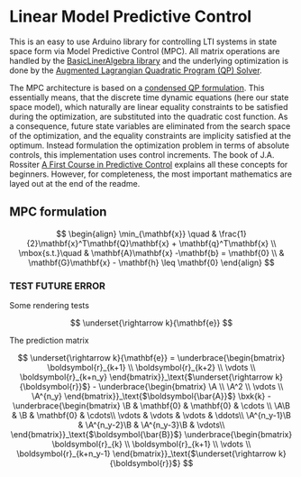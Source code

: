 # Linear Model Predictive Control

This is an easy to use Arduino library for controlling LTI systems in state space form via Model Predictive Control (MPC). All matrix operations are handled by the [BasicLinerAlgebra library](https://github.com/tomstewart89/BasicLinearAlgebra) and the underlying optimization is done by the [Augmented Lagrangian Quadratic Program (QP) Solver](https://github.com/adrianodelr/ALQP-Solver). 

The MPC architecture is based on a [condensed QP formulation](https://citeseerx.ist.psu.edu/document?repid=rep1&type=pdf&doi=7ff6f36a6ff9a8461b11ea26bcc46a6db38443a6). This essentially means, that the 
discrete time dynamic equations (here our state space model), which naturally are linear equality constraints
to be satisfied during the optimization, are substituted into the quadratic cost function. As a consequence,
future state variables are eliminated from the search space of the optimization, and the equality constraints
are implicity satisfied at the optimum. Instead formulation the optimization problem in terms of absolute controls, this implementation uses control increments. The book of J.A. Rossiter [A First Course in Predictive Control](https://api.pageplace.de/preview/DT0400.9781351597166_A35143461/preview-9781351597166_A35143461.pdf) explains all these concepts for beginners. However, for completeness, the most important mathematics are layed out at the end of the readme.   

## MPC formulation
$$
\begin{align}
\min_{\mathbf{x}} \quad & \frac{1}{2}\mathbf{x}^T\mathbf{Q}\mathbf{x} + \mathbf{q}^T\mathbf{x} \\ 
\mbox{s.t.}\quad &  \mathbf{A}\mathbf{x} -\mathbf{b} = \mathbf{0} \\ 
&  \mathbf{G}\mathbf{x} - \mathbf{h} \leq \mathbf{0} 
\end{align}
$$


### TEST FUTURE ERROR
Some rendering tests  

$$ 
\underset{\rightarrow k}{\mathbf{e}} 
$$  

The prediction matrix  

$$
    \underset{\rightarrow k}{\mathbf{e}} =
    \underbrace{\begin{bmatrix}
    \boldsymbol{r}_{k+1} \\
    \boldsymbol{r}_{k+2} \\
    \vdots \\
    \boldsymbol{r}_{k+n_y}
    \end{bmatrix}}_\text{$\underset{\rightarrow k}{\boldsymbol{r}}$}
    -         
    \underbrace{\begin{bmatrix}
    \A \\
    \A^2 \\
    \vdots \\
    \A^{n_y}
    \end{bmatrix}}_\text{$\boldsymbol{\bar{A}}$}
    \bxk{k} -
    \underbrace{\begin{bmatrix}
    \B & \mathbf{0} & \mathbf{0} & \cdots   \\
    \A\B & \B & \mathbf{0} & \cdots\\
    \vdots & \vdots & \vdots & \ddots\\
    \A^{n_y-1}\B & \A^{n_y-2}\B & \A^{n_y-3}\B & \vdots\\
    \end{bmatrix}}_\text{$\boldsymbol{\bar{B}}$}
    \underbrace{\begin{bmatrix}
    \boldsymbol{r}_{k} \\
    \boldsymbol{r}_{k+1} \\
    \vdots \\
    \boldsymbol{r}_{k+n_y-1}
    \end{bmatrix}}_\text{$\underset{\rightarrow k}{\boldsymbol{r}}$}
$$

